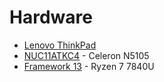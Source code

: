 # Hardware

* [Lenovo ThinkPad](lenovo.md)
* [NUC11ATKC4](nuc11atkc4.md) - Celeron N5105
* [Framework 13](framework.md) - Ryzen 7 7840U
